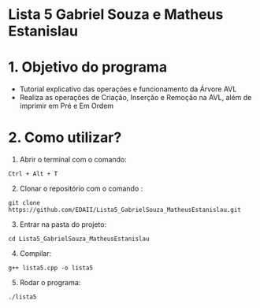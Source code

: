 # Lista 5 Gabriel Souza e Matheus Estanislau
# 1. Objetivo do programa
- Tutorial explicativo das operações e funcionamento da Árvore AVL
- Realiza as operações de Criação, Inserção e Remoção na AVL, além de imprimir em Pré e Em Ordem
# 2. Como utilizar?
1. Abrir o terminal com o comando: 
```
Ctrl + Alt + T
```
2. Clonar o repositório com o comando : 
```
git clone https://github.com/EDAII/Lista5_GabrielSouza_MatheusEstanislau.git
```
3. Entrar na pasta do projeto:
```
cd Lista5_GabrielSouza_MatheusEstanislau
```
4. Compilar:
```
g++ lista5.cpp -o lista5  
```
5. Rodar o programa:
```
./lista5
```
